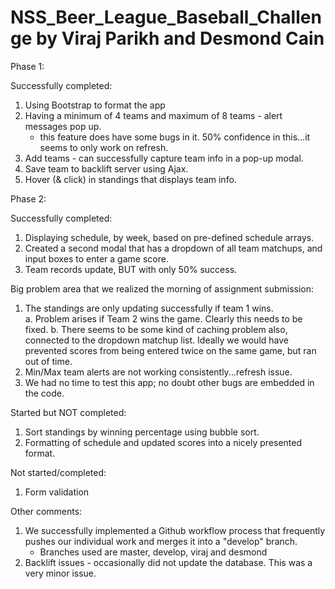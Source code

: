 NSS_Beer_League_Baseball_Challenge by Viraj Parikh and Desmond Cain
==================================

Phase 1:

Successfully completed:
1. Using Bootstrap to format the app
2. Having a minimum of 4 teams and maximum of 8 teams - alert messages pop up.
    - this feature does have some bugs in it.  50% confidence in this...it seems to only work on refresh.
3. Add teams - can successfully capture team info in a pop-up modal.
4. Save team to backlift server using Ajax.
5. Hover (& click) in standings that displays team info. 

Phase 2: 

Successfully completed:
1. Displaying schedule, by week, based on pre-defined schedule arrays.
2. Created a second modal that has a dropdown of all team matchups, and input boxes to enter a game score. 
3. Team records update, BUT with only 50% success. 
  
Big problem area that we realized the morning of assignment submission: 
1. The standings are only updating successfully if team 1 wins.   
    a. Problem arises if Team 2 wins the game.  Clearly this needs to be fixed.
    b. There seems to be some kind of caching problem also, connected to the dropdown matchup list.  Ideally we would have prevented scores from being entered twice on the same game, but ran out of time.
2. Min/Max team alerts are not working consistently...refresh issue.
3. We had no time to test this app; no doubt other bugs are embedded in the code.
    

Started but NOT completed:
1. Sort standings by winning percentage using bubble sort.
2. Formatting of schedule and updated scores into a nicely presented format.  

Not started/completed: 
1. Form validation

Other comments:
1. We successfully implemented a Github workflow process that frequently pushes our individual work and merges it into a "develop" branch.
    - Branches used are master, develop, viraj and desmond
2. Backlift issues - occasionally did not update the database.  This was a very minor issue.
